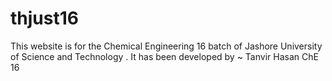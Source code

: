 # thjust16
This website is for the Chemical Engineering 16 batch of Jashore University of Science and Technology . It has been developed by ~ Tanvir Hasan ChE 16
